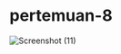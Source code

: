 # pertemuan-8
![Screenshot (11)](https://github.com/ainansalsa/pertemuan-8/assets/145315886/f6ec2708-1bd4-4c97-955f-6a2af28c6564)
